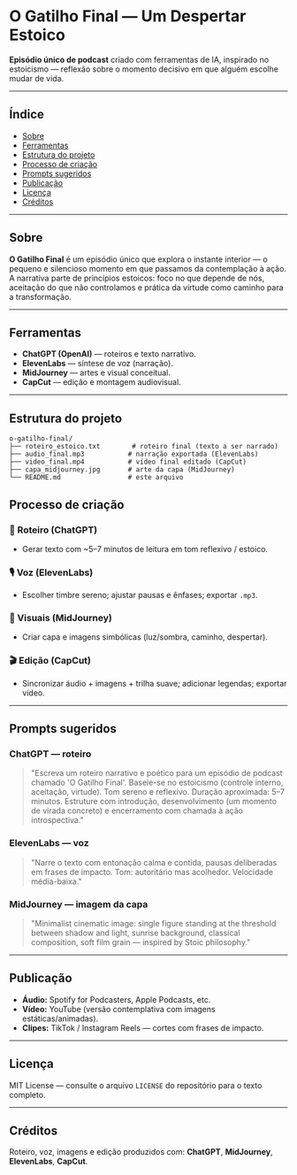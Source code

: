# O Gatilho Final — Um Despertar Estoico

**Episódio único de podcast** criado com ferramentas de IA, inspirado no estoicismo — reflexão sobre o momento decisivo em que alguém escolhe mudar de vida.

---

## Índice
- [Sobre](#sobre)
- [Ferramentas](#ferramentas)
- [Estrutura do projeto](#estrutura-do-projeto)
- [Processo de criação](#processo-de-criação)
- [Prompts sugeridos](#prompts-sugeridos)
- [Publicação](#publicação)
- [Licença](#licença)
- [Créditos](#créditos)

---

## Sobre
**O Gatilho Final** é um episódio único que explora o instante interior — o pequeno e silencioso momento em que passamos da contemplação à ação. A narrativa parte de princípios estoicos: foco no que depende de nós, aceitação do que não controlamos e prática da virtude como caminho para a transformação.

---

## Ferramentas
- **ChatGPT (OpenAI)** — roteiros e texto narrativo.
- **ElevenLabs** — síntese de voz (narração).
- **MidJourney** — artes e visual conceitual.
- **CapCut** — edição e montagem audiovisual.

---

## Estrutura do projeto
```text
o-gatilho-final/
├── roteiro_estoico.txt        # roteiro final (texto a ser narrado)
├── audio_final.mp3           # narração exportada (ElevenLabs)
├── video_final.mp4           # vídeo final editado (CapCut)
├── capa_midjourney.jpg       # arte da capa (MidJourney)
└── README.md                 # este arquivo
```

## Processo de criação

### 🧠 Roteiro (ChatGPT)
- Gerar texto com ~5–7 minutos de leitura em tom reflexivo / estoico.

### 🎙️ Voz (ElevenLabs)
- Escolher timbre sereno; ajustar pausas e ênfases; exportar `.mp3`.

### 🌅 Visuais (MidJourney)
- Criar capa e imagens simbólicas (luz/sombra, caminho, despertar).

### 🎬 Edição (CapCut)
- Sincronizar áudio + imagens + trilha suave; adicionar legendas; exportar vídeo.

---

## Prompts sugeridos

### ChatGPT — roteiro
> "Escreva um roteiro narrativo e poético para um episódio de podcast chamado 'O Gatilho Final'. Baseie-se no estoicismo (controle interno, aceitação, virtude). Tom sereno e reflexivo. Duração aproximada: 5–7 minutos. Estruture com introdução, desenvolvimento (um momento de virada concreto) e encerramento com chamada à ação introspectiva."

### ElevenLabs — voz
> "Narre o texto com entonação calma e contida, pausas deliberadas em frases de impacto. Tom: autoritário mas acolhedor. Velocidade média-baixa."

### MidJourney — imagem da capa
> "Minimalist cinematic image: single figure standing at the threshold between shadow and light, sunrise background, classical composition, soft film grain — inspired by Stoic philosophy."

---

## Publicação
- **Áudio:** Spotify for Podcasters, Apple Podcasts, etc.  
- **Vídeo:** YouTube (versão contemplativa com imagens estáticas/animadas).  
- **Clipes:** TikTok / Instagram Reels — cortes com frases de impacto.

---

## Licença
MIT License — consulte o arquivo `LICENSE` do repositório para o texto completo.

---

## Créditos
Roteiro, voz, imagens e edição produzidos com: **ChatGPT**, **MidJourney**, **ElevenLabs**, **CapCut**.
